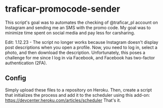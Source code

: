 # traficar-promocode-sender
This script's goal was to automates the checking of @traficar_pl account on Instagram and sending me an SMS with the promo code. My goal was to minimize time spent on social media and pay less for carsharing.

Edit: 1.12.23 - The script no longer works because Instagram doesn't display post descriptions when you open a profile. Now, you need to log in, select a photo, and then download the description. Unfortunately, this poses a challenge for me since I log in via Facebook, and Facebook has two-factor authentication (2FA).

## Config
Simply upload these files to a repository on Heroku. Then, create a script that initializes the process and add it to the scheduler using this add-on: 
https://devcenter.heroku.com/articles/scheduler
That's it.
